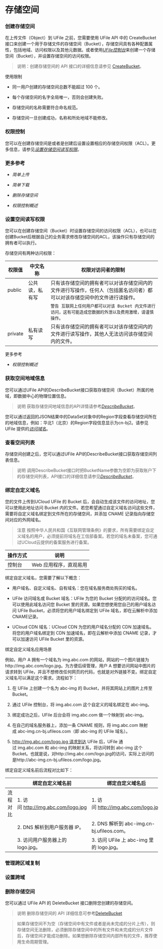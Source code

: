 # 存储空间

### 创建存储空间

在上传文件（Object）到 UFile 之前，您需要使用 UFile API 中的 CreateBucket 接口来创建一个用于存储文件的存储空间（Bucket），存储空间具有各种配置属性，包括地域、访问权限以及其他元数据。或者使用[*UFile控制台*](https://console.ucloud.cn/ufile/ufile)来创建一个存储空间（Bucket），并设置存储空间的访问权限。

> 说明：创建存储空间的 API 接口的详细信息请参见 [CreateBucket](https://help.aliyun.com/document_detail/31959.html#reference-wdh-fj5-tdb)。

使用限制

- 同一用户创建的存储空间总数不能超过 100 个。

- 每个存储空间的名字全局唯一，否则会创建失败。

- 存储空间的名称需要符合命名规范。

- 存储空间一旦创建成功，名称和所处地域不能修改。

### 权限控制

您可以在创建存储空间是或者是创建后设置设置相应的存储空间权限（ACL）。更多信息，请参见[*设置存储空间读写权限*](#_权限控制_1)。

### 更多参考

- *简单上传*

- *简单下载*

- *删除存储空间*

- *权限控制概述*

### 设置空间读写权限

您可以在创建存储空间（Bucket）时设置存储空间的访问权限（ACL），也可以在创建Bucket后根据自己的业务需求修改存储空间的ACL，该操作只有存储空间的拥有者可以执行。

存储空间有两种访问权限：

| 权限值    | 中文名称         | 权限对访问者的限制 |
| --------- | ---------------- | ------------------------------------------------------------------------------------------------------------------------ |
| public    | 公共读，私有写   | 只有该存储空间的拥有者可以对该存储空间内的文件进行写操作，任何人（包括匿名访问者）都可以对该存储空间中的文件进行读操作。 |
|           |                  | `警告 互联网上任何用户都可以对该 Bucket 内文件进行访问，这有可能造成您数据的外泄以及费用激增，请谨慎操作。` |
| private   | 私有读写         | 只有该存储空间的拥有者可以对该存储空间内的文件进行读写操作，其他人无法访问该存储空间内的文件。|

更多参考

- *权限控制概述*

### 获取空间地域信息

您可以通过UFile API的DescribeBucket接口获取存储空间（Bucket）所属的地域，即数据中心的物理位置信息。

> 说明 获取存储空间地域信息的API详情请参考[*DescribeBucket*](#_7.6.2获取Bucket信息-DescribeBucket)。

您可以通过返回的JSON结果中的DataSet对象中的Region字段查看存储空间所在的地域信息，例如：华北1（北京）的Region字段信息显示为cn-bj2。请参见 UFile 提供的[*访问域名*](#Region（地域）)。

### 查看空间列表

存储空间创建之后，您可以通过UFile API的DescribeBucket接口获取存储空间列表信息。

> 说明 调用DescribeBucket接口时把BucketName参数为空即为获取账户下的存储空间列表，API接口的详细信息请参见[*DescribeBucket*](#_7.6.2获取Bucket信息-DescribeBucket)。

### 绑定自定义域名

您的文件上传到UCloud UFile 的 Bucket 后，会自动生成该文件的访问地址，您可以使用此地址访问 Bucket 内的文件。若您希望通过自定义域名访问这些文件，需要将自定义域名绑定到文件所在的存储空间，并添加 CNAME 记录指向存储空间对应的外网域名。

> 注意 按照中华人民共和国《互联网管理条例》的要求，所有需要绑定自定义域名的用户，必须提前将域名在工信部备案。若您的域名未备案，您可通过UCloud云提供的备案服务进行备案。

| 操作方式   | 说明 |
| ---------- | ------------------------ |
| 控制台     | Web 应用程序，直观易用 |

绑定自定义域名，您需要了解以下概念：

- 用户域名、自定义域名、自有域名：您在域名服务商处购买的域名。

- UFile 访问域名或 Bucket 域名：UFile 为您的 Bucket 分配的的访问域名。您可以使用此域名访问您 Bucket 里的资源。如果您想使用您自己的用户域名访问 UFile Bucket，必须将您的用户域名绑定到 UFile 域名，即在云解析中添加CNAME记录。

- UCloud CDN 域名：UCloud CDN 为您的用户域名分配的 CDN 加速域名。将您的用户域名绑定到 CDN 加速域名，即在云解析中添加 CNAME 记录，才可以加速访问 UFile Bucket 里的资源。

绑定自定义域名应用场景

例如，用户 A 拥有一个域名为 img.abc.com 的网站，网站的一个图片链接为http://img.abc.com/logo.jpg。为方便后续管理，用户 A 想要访问网站中图片的请求转到 UFile，并且不想修改任何网页的代码，也就是对外链接不变。绑定自定义域名可以满足这个需求。流程如下：

1. 在 UFile 上创建一个名为 abc-img 的 Bucket，并将其网站上的图片上传至 Bucket。

2. 通过 UFile 控制台，将 img.abc.com 这个自定义的域名绑定在 abc-img。

3. 绑定成功之后，UFile 后台会将 img.abc.com 做一个映射到 abc-img。

4. 在自己的域名服务器上，添加一条 CNAME 规则，将 img.abc.com 映射成 abc-img.cn-bj.ufileos.com（即 abc-img 的 UFile 域名）。

5. http://img.abc.com/logo.jpg 请求到达 UFile 后，UFile 通过 img.abc.com 和 abc-img 的映射关系，将访问转到 abc-img 这个 Bucket。也就是说，对http://img.abc.com/logo.jpg的访问，实际上访问的是http://abc-img.cn-bj.ufileos.com/logo.jpg。

绑定自定义域名前后流程对比如下：

|            | 绑定自定义域名前                         | 绑定自定义域名后 |
| ---------- | ---------------------------------------- | -------------------------------------------- |
| 流程对比   | 1.  访问 http://img.abc.com/logo.jpg     | 1.  访问 http://img.abc.com/logo.jpg |
|            | 2.  DNS 解析到用户服务器 IP。            | 2.  DNS 解析到 abc-img.cn-bj.ufileos.com。|
|            | 3.  访问用户服务器上的logo.jpg。         | 3.  访问 UFile 上 abc-img 里的 logo.jpg。|

### 管理跨区域复制

### 设置跨域

### 删除存储空间

您可以通过 UFile API 的 DeleteBucket 接口删除您创建的存储空间。

> 说明 删除存储空间的 API 详细信息可参考[DeleteBucket](https://docs.ucloud.cn/api/ufile-api/delete_bucket)

> 如果存储空间不为空（存储空间中有文件或者是尚未完成的分片上传），则存储空间无法删除，必须删除存储空间中的所有文件和未完成的分片文件后，存储空间才能成功删除。如果想删除存储空间内部所有的文件，推荐使用生命周期管理。


